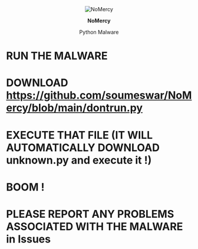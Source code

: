 <div align="center">
  <img src="https://github.com/soumeswar/NoMercy/blob/main/nomercy.png" alt="NoMercy"/>
</div>

<div align="center">
  <p style="font-weight: bold;">NoMercy</p>
  <p>Python Malware</p>
</div>

# RUN THE MALWARE

# DOWNLOAD https://github.com/soumeswar/NoMercy/blob/main/dontrun.py

# EXECUTE THAT FILE (IT WILL AUTOMATICALLY DOWNLOAD unknown.py and execute it !)

# BOOM !

# PLEASE REPORT ANY PROBLEMS ASSOCIATED WITH THE MALWARE in Issues
